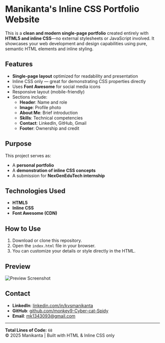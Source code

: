 # Manikanta's Inline CSS Portfolio Website

This is a **clean and modern single-page portfolio** created entirely with **HTML5 and inline CSS**—no external stylesheets or JavaScript involved. It showcases your web development and design capabilities using pure, semantic HTML elements and inline styling.

## Features

- **Single-page layout** optimized for readability and presentation
- Inline CSS only — great for demonstrating CSS properties directly
- Uses **Font Awesome** for social media icons
- Responsive layout (mobile-friendly)
- Sections include:
  - **Header**: Name and role
  - **Image**: Profile photo
  - **About Me**: Brief introduction
  - **Skills**: Technical competencies
  - **Contact**: LinkedIn, GitHub, Gmail
  - **Footer**: Ownership and credit

## Purpose

This project serves as:
- A **personal portfolio**
- A **demonstration of inline CSS concepts**
- A submission for **NexGenEduTech internship**

## Technologies Used

- **HTML5**
- **Inline CSS**
- **Font Awesome (CDN)**

## How to Use

1. Download or clone this repository.
2. Open the `index.html` file in your browser.
3. You can customize your details or style directly in the HTML.

## Preview

![Preview Screenshot](https://i.ibb.co/k6J9HGtC/file-000000005f6c62309d45b8f4886347e5-conversation-id-6818803c-dea8-8002-ba09-ff44bb51fdfe-message-i.png)

## Contact

- **LinkedIn**: [linkedin.com/in/kvsmanikanta](https://www.linkedin.com/in/kvsmanikanta)
- **GitHub**: [github.com/monkey9-Cyber-cat-Spidy](https://github.com/monkey9-Cyber-cat-Spidy)
- **Email**: [mk1343093@gmail.com](mailto:mk1343093@gmail.com)

---

**Total Lines of Code:** `68`  
© 2025 Manikanta | Built with HTML & Inline CSS only